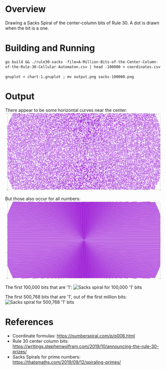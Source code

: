 # Overview

Drawing a Sacks Spiral of the center-column bits of Rule 30.  A dot is drawn when the bit is a one.

# Building and Running

```
go build && ./rule30-sacks -file=A-Million-Bits-of-the-Center-Column-of-the-Rule-30-Cellular-Automaton.csv | head -100000 > coordinates.csv

gnuplot < chart-1.gnuplot ; mv output.png sacks-100000.png
```

# Output

There appear to be some horizontal curves near the center:
![Horizontal lines near the center](horizontal-lines.png)

But those also occur for all numbers:
![All numbers](all-numbers.png)

The first 100,000 bits that are '1':
![Sacks spiral for 100,000 '1' bits](sacks-100000.png)

The first 500,768 bits that are '1', out of the first million bits:
![Sacks spiral for 500,768 '1' bits](sacks-500768.png)

# References

- Coordinate formulas: https://numberspiral.com/p/p006.html
- Rule 30 center column bits: https://writings.stephenwolfram.com/2019/10/announcing-the-rule-30-prizes/
- Sacks Spirals for prime numbers: https://thatsmaths.com/2019/09/12/spiraling-primes/
